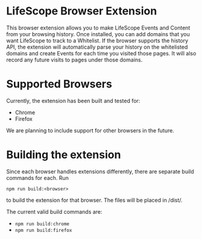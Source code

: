 # LifeScope Browser Extension

This browser extension allows you to make LifeScope Events and Content from your browsing history.
Once installed, you can add domains that you want LifeScope to track to a Whitelist.
If the browser supports the history API, the extension will automatically parse your history on the whitelisted domains and create Events for each time you visited those pages.
It will also record any future visits to pages under those domains.

# Supported Browsers

Currently, the extension has been built and tested for:

* Chrome
* Firefox

We are planning to include support for other browsers in the future. 

# Building the extension

Since each browser handles extensions differently, there are separate build commands for each.
Run 

`npm run build:<browser>`

to build the extension for that browser. The files will be placed in /dist/<browser>.

The current valid build commands are:

* `npm run build:chrome`
* `npm run build:firefox`